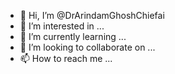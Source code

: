 - 👋 Hi, I’m @DrArindamGhoshChiefai
- 👀 I’m interested in ...
- 🌱 I’m currently learning ...
- 💞️ I’m looking to collaborate on ...
- 📫 How to reach me ...

<!---
DrArindamGhoshChiefai/DrArindamGhoshChiefai is a ✨ special ✨ repository because its `README.md` (this file) appears on your GitHub profile.
You can click the Preview link to take a look at your changes.
--->
